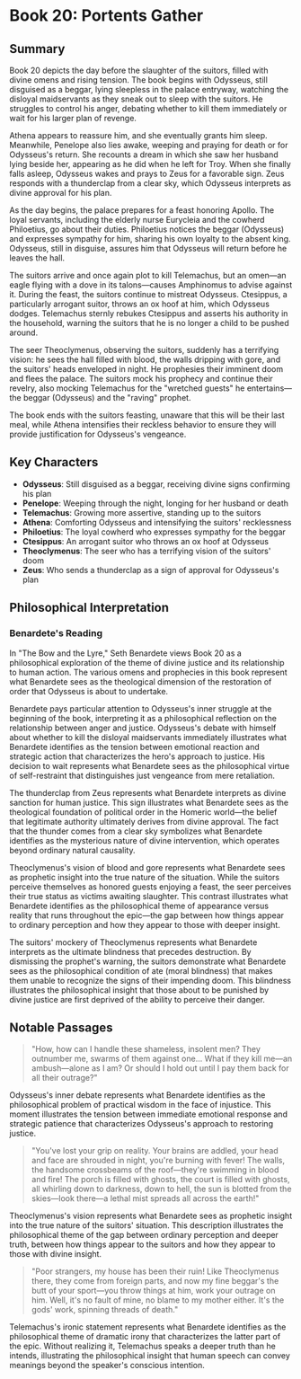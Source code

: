 # Book 20: Portents Gather

## Summary

Book 20 depicts the day before the slaughter of the suitors, filled with divine omens and rising tension. The book begins with Odysseus, still disguised as a beggar, lying sleepless in the palace entryway, watching the disloyal maidservants as they sneak out to sleep with the suitors. He struggles to control his anger, debating whether to kill them immediately or wait for his larger plan of revenge.

Athena appears to reassure him, and she eventually grants him sleep. Meanwhile, Penelope also lies awake, weeping and praying for death or for Odysseus's return. She recounts a dream in which she saw her husband lying beside her, appearing as he did when he left for Troy. When she finally falls asleep, Odysseus wakes and prays to Zeus for a favorable sign. Zeus responds with a thunderclap from a clear sky, which Odysseus interprets as divine approval for his plan.

As the day begins, the palace prepares for a feast honoring Apollo. The loyal servants, including the elderly nurse Eurycleia and the cowherd Philoetius, go about their duties. Philoetius notices the beggar (Odysseus) and expresses sympathy for him, sharing his own loyalty to the absent king. Odysseus, still in disguise, assures him that Odysseus will return before he leaves the hall.

The suitors arrive and once again plot to kill Telemachus, but an omen—an eagle flying with a dove in its talons—causes Amphinomus to advise against it. During the feast, the suitors continue to mistreat Odysseus. Ctesippus, a particularly arrogant suitor, throws an ox hoof at him, which Odysseus dodges. Telemachus sternly rebukes Ctesippus and asserts his authority in the household, warning the suitors that he is no longer a child to be pushed around.

The seer Theoclymenus, observing the suitors, suddenly has a terrifying vision: he sees the hall filled with blood, the walls dripping with gore, and the suitors' heads enveloped in night. He prophesies their imminent doom and flees the palace. The suitors mock his prophecy and continue their revelry, also mocking Telemachus for the "wretched guests" he entertains—the beggar (Odysseus) and the "raving" prophet.

The book ends with the suitors feasting, unaware that this will be their last meal, while Athena intensifies their reckless behavior to ensure they will provide justification for Odysseus's vengeance.

## Key Characters

- **Odysseus**: Still disguised as a beggar, receiving divine signs confirming his plan
- **Penelope**: Weeping through the night, longing for her husband or death
- **Telemachus**: Growing more assertive, standing up to the suitors
- **Athena**: Comforting Odysseus and intensifying the suitors' recklessness
- **Philoetius**: The loyal cowherd who expresses sympathy for the beggar
- **Ctesippus**: An arrogant suitor who throws an ox hoof at Odysseus
- **Theoclymenus**: The seer who has a terrifying vision of the suitors' doom
- **Zeus**: Who sends a thunderclap as a sign of approval for Odysseus's plan

## Philosophical Interpretation

### Benardete's Reading

In "The Bow and the Lyre," Seth Benardete views Book 20 as a philosophical exploration of the theme of divine justice and its relationship to human action. The various omens and prophecies in this book represent what Benardete sees as the theological dimension of the restoration of order that Odysseus is about to undertake.

Benardete pays particular attention to Odysseus's inner struggle at the beginning of the book, interpreting it as a philosophical reflection on the relationship between anger and justice. Odysseus's debate with himself about whether to kill the disloyal maidservants immediately illustrates what Benardete identifies as the tension between emotional reaction and strategic action that characterizes the hero's approach to justice. His decision to wait represents what Benardete sees as the philosophical virtue of self-restraint that distinguishes just vengeance from mere retaliation.

The thunderclap from Zeus represents what Benardete interprets as divine sanction for human justice. This sign illustrates what Benardete sees as the theological foundation of political order in the Homeric world—the belief that legitimate authority ultimately derives from divine approval. The fact that the thunder comes from a clear sky symbolizes what Benardete identifies as the mysterious nature of divine intervention, which operates beyond ordinary natural causality.

Theoclymenus's vision of blood and gore represents what Benardete sees as prophetic insight into the true nature of the situation. While the suitors perceive themselves as honored guests enjoying a feast, the seer perceives their true status as victims awaiting slaughter. This contrast illustrates what Benardete identifies as the philosophical theme of appearance versus reality that runs throughout the epic—the gap between how things appear to ordinary perception and how they appear to those with deeper insight.

The suitors' mockery of Theoclymenus represents what Benardete interprets as the ultimate blindness that precedes destruction. By dismissing the prophet's warning, the suitors demonstrate what Benardete sees as the philosophical condition of ate (moral blindness) that makes them unable to recognize the signs of their impending doom. This blindness illustrates the philosophical insight that those about to be punished by divine justice are first deprived of the ability to perceive their danger.

## Notable Passages

> "How, how can I handle these shameless, insolent men? They outnumber me, swarms of them against one... What if they kill me—an ambush—alone as I am? Or should I hold out until I pay them back for all their outrage?"

Odysseus's inner debate represents what Benardete identifies as the philosophical problem of practical wisdom in the face of injustice. This moment illustrates the tension between immediate emotional response and strategic patience that characterizes Odysseus's approach to restoring justice.

> "You've lost your grip on reality. Your brains are addled, your head and face are shrouded in night, you're burning with fever! The walls, the handsome crossbeams of the roof—they're swimming in blood and fire! The porch is filled with ghosts, the court is filled with ghosts, all whirling down to darkness, down to hell, the sun is blotted from the skies—look there—a lethal mist spreads all across the earth!"

Theoclymenus's vision represents what Benardete sees as prophetic insight into the true nature of the suitors' situation. This description illustrates the philosophical theme of the gap between ordinary perception and deeper truth, between how things appear to the suitors and how they appear to those with divine insight.

> "Poor strangers, my house has been their ruin! Like Theoclymenus there, they come from foreign parts, and now my fine beggar's the butt of your sport—you throw things at him, work your outrage on him. Well, it's no fault of mine, no blame to my mother either. It's the gods' work, spinning threads of death."

Telemachus's ironic statement represents what Benardete identifies as the philosophical theme of dramatic irony that characterizes the latter part of the epic. Without realizing it, Telemachus speaks a deeper truth than he intends, illustrating the philosophical insight that human speech can convey meanings beyond the speaker's conscious intention.
